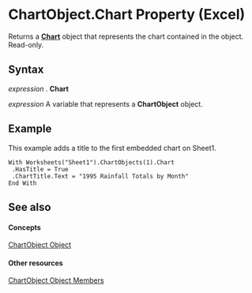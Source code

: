
# ChartObject.Chart Property (Excel)

Returns a  **[Chart](179c32ce-49bd-6f36-ea12-89fb5443f3ea.md)** object that represents the chart contained in the object. Read-only.


## Syntax

 _expression_ . **Chart**

 _expression_ A variable that represents a **ChartObject** object.


## Example

This example adds a title to the first embedded chart on Sheet1.


```
With Worksheets("Sheet1").ChartObjects(1).Chart 
 .HasTitle = True 
 .ChartTitle.Text = "1995 Rainfall Totals by Month" 
End With
```


## See also


#### Concepts


[ChartObject Object](b546e6f2-7ac6-2dea-eba2-f98f68f3df65.md)
#### Other resources


[ChartObject Object Members](b53f82f3-1144-b471-cacc-28bbbc493eba.md)
